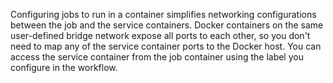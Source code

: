 Configuring jobs to run in a container simplifies networking configurations between the job and the service containers. Docker containers on the same user-defined bridge network expose all ports to each other, so you don't need to map any of the service container ports to the Docker host. You can access the service container from the job container using the label you configure in the workflow.
